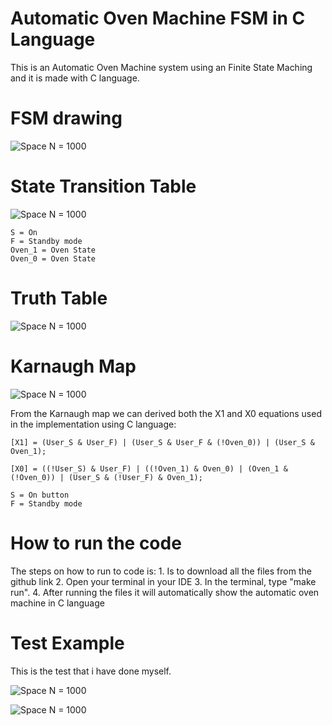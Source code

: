 # Automatic Oven Machine FSM in C Language

This is an Automatic Oven Machine system using an Finite State Maching and it is made with C language.

# FSM drawing
 ![Space N = 1000](images/FSM_image1.png)

# State Transition Table 
 ![Space N = 1000](images/FSM_image2.png)

 ```
 S = On
 F = Standby mode
 Oven_1 = Oven State
 Oven_0 = Oven State

 ```

# Truth Table
 ![Space N = 1000](images/FSM_image3.png)

# Karnaugh Map
 ![Space N = 1000](images/FSM_image4.png)

 From the Karnaugh map we can derived both the X1 and X0 equations used in the implementation using C language:

```
[X1] = (User_S & User_F) | (User_S & User_F & (!Oven_0)) | (User_S & Oven_1);

[X0] = ((!User_S) & User_F) | ((!Oven_1) & Oven_0) | (Oven_1 & (!Oven_0)) | (User_S & (!User_F) & Oven_1);

S = On button
F = Standby mode
```

# How to run the code 
The steps on how to run to code is:
    1. Is to download all the files from the github link
    2. Open your terminal in your IDE
    3. In the terminal, type "make run".
    4. After running the files it will automatically show the automatic oven machine in C language

# Test Example

This is the test that i have done myself.

![Space N = 1000](images/Test_code1.png)

![Space N = 1000](images/Test_code2.png)